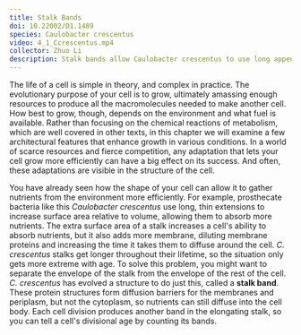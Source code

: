```yaml
---
title: Stalk Bands
doi: 10.22002/D1.1489
species: Caulobacter crescentus
video: 4_1_Ccrescentus.mp4
collector: Zhuo Li
description: Stalk bands allow Caulobacter crescentus to use long appendages to take up more nutrients without overly slowing diffusion
---
```


The life of a cell is simple in theory, and complex in practice. The evolutionary purpose of your cell is to grow, ultimately amassing enough resources to produce all the macromolecules needed to make another cell. How best to grow, though, depends on the environment and what fuel is available. Rather than focusing on the chemical reactions of metabolism, which are well covered in other texts, in this chapter we will examine a few architectural features that enhance growth in various conditions. In a world of scarce resources and fierce competition, any adaptation that lets your cell grow more efficiently can have a big effect on its success. And often, these adaptations are visible in the structure of the cell.

You have already seen how the shape of your cell can allow it to gather nutrients from the environment more efficiently. For example, prosthecate bacteria like this *Caulobacter crescentus* use long, thin extensions to increase surface area relative to volume, allowing them to absorb more nutrients. The extra surface area of a stalk increases a cell's ability to absorb nutrients, but it also adds more membrane, diluting membrane proteins and increasing the time it takes them to diffuse around the cell. *C. crescentus* stalks get longer throughout their lifetime, so the situation only gets more extreme with age. To solve this problem, you might want to separate the envelope of the stalk from the envelope of the rest of the cell. *C. crescentus* has evolved a structure to do just this, called a **stalk band**. These protein structures form diffusion barriers for the membranes and periplasm, but not the cytoplasm, so nutrients can still diffuse into the cell body. Each cell division produces another band in the elongating stalk, so you can tell a cell's divisional age by counting its bands.


